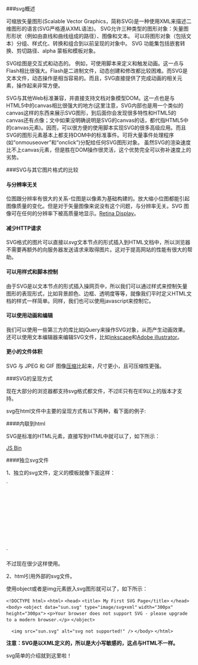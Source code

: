 ###svg概述

可缩放矢量图形(Scalable Vector Graphics，简称SVG)是一种使用XML来描述二维图形的语言(SVG严格遵从XML语法)。 SVG允许三种类型的图形对象：矢量图形形状（例如由直线和曲线组成的路径）、图像和文本。 可以将图形对象（包括文本）分组、样式化、转换和组合到以前呈现的对象中。 SVG 功能集包括嵌套转换、剪切路径、alpha 蒙板和模板对象。

SVG绘图是交互式和动态的。 例如，可使用脚本来定义和触发动画。这一点与Flash相比很强大。Flash是二进制文件，动态创建和修改都比较困难。而SVG是文本文件，动态操作是相当容易的。而且，SVG直接提供了完成动画的相关元素，操作起来非常方便。

SVG与其他Web标准兼容，并直接支持文档对象模型DOM。这一点也是与HTML5中的canvas相比很强大的地方(这里注意，SVG内部也是用一个类似的canvas这样的东西来展示SVG图形，到后面你会发现很多特性和HTML5的canvas还有点像；文中如果没明确说明是SVG的canvas的话，都代指HTML5中的canvas元素)。因而，可以很方便的使用脚本实现SVG的很多高级应用。而且SVG的图形元素基本上都支持DOM中的标准事件。可将大量事件处理程序(如“onmouseover”和“onclick”)分配给任何SVG图形对象。 虽然SVG的渲染速度比不上canvas元素，但是胜在DOM操作很灵活，这个优势完全可以弥补速度上的劣势。

###SVG与其它图片格式的比较

#### **与分辨率无关** ####

位图跟分辨率有很大的关系-位图是以像素为基础构建的。放大缩小位图都能引起图像质量的变化。但是对于矢量图像来说没有这个问题，与分辨率无关。SVG 图像可在任何的分辨率下被高质量地显示。[Retina Display](http://www.hongkiat.com/blog/mbp-retina-blurry-text/)。

#### **减少HTTP请求** ####

SVG格式的图片可以直接以*svg*文本节点的形式插入到HTML文档中，所以浏览器不需要再额外的向服务器发送请求来取得图片。这对于提高网站的性能有很大的帮助。

#### **可以用样式和脚本控制** ####

由于SVG是以文本节点的形式插入操网页中，所以我们可以通过样式来控制矢量图形的表现形式，比如背景颜色、边框、透明度等等，就像我们平时定义HTML文档的样式一样简单。同样，我们也可以使用javascript来控制它。

#### **可以使用动画和编辑** ####

我们可以使用一些第三方的库比如jQuery来操作SVG对象，从而产生动画效果。还可以使用文本编辑器来编辑SVG文件，比如[inkscape](http://inkscape.org/)和[Adobe illustrator](http://www.adobe.com/products/illustrator.html)。

#### **更小的文件体积** ####

SVG 与 JPEG 和 GIF 图像[压缩](http://www.hongkiat.com/blog/jpeg-optimization-guide/)比起来，尺寸更小，且可压缩性更强。

###SVG的呈现方式

现在大部分的浏览器都支持svg格式都文件，不过IE只有在IE9以上的版本才支持。

svg在html文件中主要的呈现方式有以下两种，看下面的例子:

####内联到html

SVG是标准的HTML元素，直接写到HTML中就可以了，如下所示：

<a class="jsbin-embed" href="http://jsbin.com/yuneruzu/1/embed?html,output">JS Bin</a><script src="http://static.jsbin.com/js/embed.js"></script>

####独立svg文件

1、独立的svg文件，定义的模板就像下面这样：

`<svg width="100%" height="100%">   
  <!-- SVG markup here. -->    
</svg>`

不过现在很少这样使用。

2、html引用外部的svg文件。

使用object或者是img元素嵌入svg图形就可以了，如下所示：

`<!DOCTYPE html>`
`<html>`
`<head>`
 `<title> My First SVG Page</title>`
`</head>`
`<body>`
  `<object data="sun.svg" type="image/svg+xml"`
          `width="300px" height="300px">`
    `<p>Your browser does not support SVG - please upgrade to a modern browser.</p>`
  `</object>`

`  <img src="sun.svg" alt="svg not supported!" />`
`</body>`
`</html>`

**注意：SVG是以XML定义的，所以是大小写敏感的，这点与HTML不一样。**

svg简单的介绍就到这里啦！




	